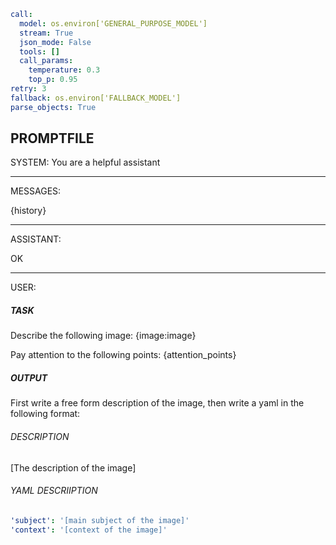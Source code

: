 ```yaml
call:
  model: os.environ['GENERAL_PURPOSE_MODEL']
  stream: True
  json_mode: False
  tools: []
  call_params:
    temperature: 0.3
    top_p: 0.95
retry: 3
fallback: os.environ['FALLBACK_MODEL']
parse_objects: True
```

## PROMPTFILE

SYSTEM:
You are a helpful assistant

---

MESSAGES:

{history}

---

ASSISTANT:

OK

---

USER:

##### TASK

Describe the following image:
{image:image}

Pay attention to the following points:
{attention_points}

##### OUTPUT

First write a free form description of the image, then write a yaml in the following format:

###### DESCRIPTION

[The description of the image]

###### YAML DESCRIIPTION

```yaml
'subject': '[main subject of the image]'
'context': '[context of the image]'
```

